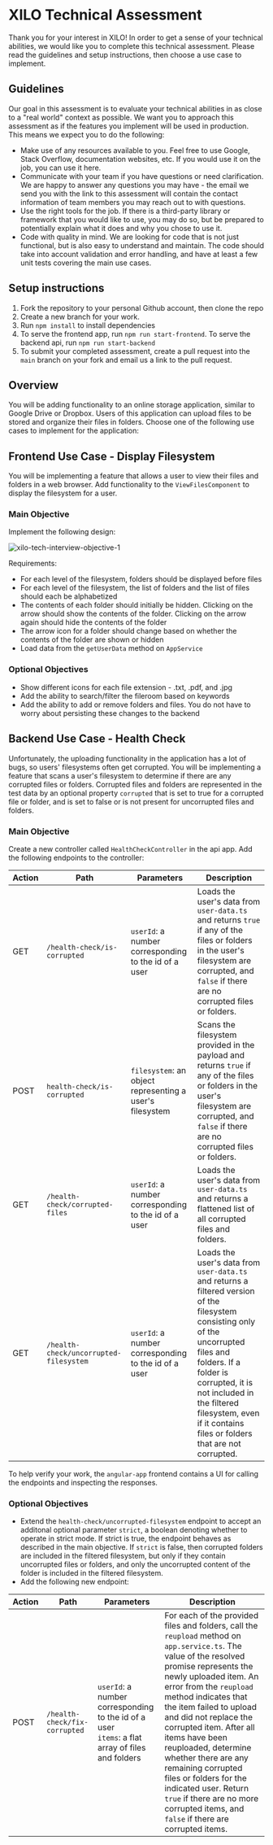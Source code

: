 # XILO Technical Assessment

Thank you for your interest in XILO! In order to get a sense of your technical abilities, we would like you to complete this technical assessment. Please read the guidelines and setup instructions, then choose a use case to implement.

## Guidelines

Our goal in this assessment is to evaluate your technical abilities in as close to a "real world" context as possible. We want you to approach this assessment as if the features you implement will be used in production. This means we expect you to do the following:

- Make use of any resources available to you. Feel free to use Google, Stack Overflow, documentation websites, etc. If you would use it on the job, you can use it here.
- Communicate with your team if you have questions or need clarification. We are happy to answer any questions you may have - the email we send you with the link to this assessment will contain the contact information of team members you may reach out to with questions.
- Use the right tools for the job. If there is a third-party library or framework that you would like to use, you may do so, but be prepared to potentially explain what it does and why you chose to use it.
- Code with quality in mind. We are looking for code that is not just functional, but is also easy to understand and maintain. The code should take into account validation and error handling, and have at least a few unit tests covering the main use cases.

## Setup instructions

1. Fork the repository to your personal Github account, then clone the repo
2. Create a new branch for your work.
3. Run `npm install` to install dependencies
4. To serve the frontend app, run `npm run start-frontend`. To serve the backend api, run `npm run start-backend`
5. To submit your completed assessment, create a pull request into the `main` branch on your fork and email us a link to the pull request.

## Overview

You will be adding functionality to an online storage application, similar to Google Drive or Dropbox. Users of this application can upload files to be stored and organize their files in folders. Choose one of the following use cases to implement for the application:

## Frontend Use Case - Display Filesystem

You will be implementing a feature that allows a user to view their files and folders in a web browser. Add functionality to the `ViewFilesComponent` to display the filesystem for a user.

### Main Objective

Implement the following design:

![xilo-tech-interview-objective-1](https://user-images.githubusercontent.com/12035748/114325335-2c8c7680-9af5-11eb-8588-2825a69b51a9.png)

Requirements:

- For each level of the filesystem, folders should be displayed before files
- For each level of the filesystem, the list of folders and the list of files should each be alphabetized
- The contents of each folder should initially be hidden. Clicking on the arrow should show the contents of the folder. Clicking on the arrow again should hide the contents of the folder
- The arrow icon for a folder should change based on whether the contents of the folder are shown or hidden
- Load data from the `getUserData` method on `AppService`

### Optional Objectives

- Show different icons for each file extension - .txt, .pdf, and .jpg
- Add the ability to search/filter the fileroom based on keywords
- Add the ability to add or remove folders and files. You do not have to worry about persisting these changes to the backend

## Backend Use Case - Health Check

Unfortunately, the uploading functionality in the application has a lot of bugs, so users' filesystems often get corrupted. You will be implementing a feature that scans a user's filesystem to determine if there are any corrupted files or folders. Corrupted files and folders are represented in the test data by an optional property `corrupted` that is set to true for a corrupted file or folder, and is set to false or is not present for uncorrupted files and folders.

### Main Objective

Create a new controller called `HealthCheckController` in the api app. Add the following endpoints to the controller:

| Action | Path                                   | Parameters                                               | Description                                                                                                                                                                                                                                                                            |
| ------ | -------------------------------------- | -------------------------------------------------------- | -------------------------------------------------------------------------------------------------------------------------------------------------------------------------------------------------------------------------------------------------------------------------------------- |
| GET    | `/health-check/is-corrupted`           | `userId`: a number corresponding to the id of a user     | Loads the user's data from `user-data.ts` and returns `true` if any of the files or folders in the user's filesystem are corrupted, and `false` if there are no corrupted files or folders.                                                                                            |
| POST   | `health-check/is-corrupted`            | `filesystem`: an object representing a user's filesystem | Scans the filesystem provided in the payload and returns `true` if any of the files or folders in the user's filesystem are corrupted, and `false` if there are no corrupted files or folders.                                                                                         |
| GET    | `/health-check/corrupted-files`        | `userId`: a number corresponding to the id of a user     | Loads the user's data from `user-data.ts` and returns a flattened list of all corrupted files and folders.                                                                                                                                                                             |
| GET    | `/health-check/uncorrupted-filesystem` | `userId`: a number corresponding to the id of a user     | Loads the user's data from `user-data.ts` and returns a filtered version of the filesystem consisting only of the uncorrupted files and folders. If a folder is corrupted, it is not included in the filtered filesystem, even if it contains files or folders that are not corrupted. |

To help verify your work, the `angular-app` frontend contains a UI for calling the endpoints and inspecting the responses.

### Optional Objectives

- Extend the `health-check/uncorrupted-filesystem` endpoint to accept an additonal optional parameter `strict`, a boolean denoting whether to operate in strict mode. If strict is true, the endpoint behaves as described in the main objective. If `strict` is false, then corrupted folders are included in the filtered filesystem, but only if they contain uncorrupted files or folders, and only the uncorrupted content of the folder is included in the filtered filesystem.
- Add the following new endpoint:

| Action | Path                          | Parameters                                                                                            | Description                                                                                                                                                                                                                                                                                                                                                                                                                                                                                                             |
| ------ | ----------------------------- | ----------------------------------------------------------------------------------------------------- | ----------------------------------------------------------------------------------------------------------------------------------------------------------------------------------------------------------------------------------------------------------------------------------------------------------------------------------------------------------------------------------------------------------------------------------------------------------------------------------------------------------------------- |
| POST   | `/health-check/fix-corrupted` | `userId`: a number corresponding to the id of a user <br/> `items`: a flat array of files and folders | For each of the provided files and folders, call the `reupload` method on `app.service.ts`. The value of the resolved promise represents the newly uploaded item. An error from the `reupload` method indicates that the item failed to upload and did not replace the corrupted item. After all items have been reuploaded, determine whether there are any remaining corrupted files or folders for the indicated user. Return `true` if there are no more corrupted items, and `false` if there are corrupted items. |
